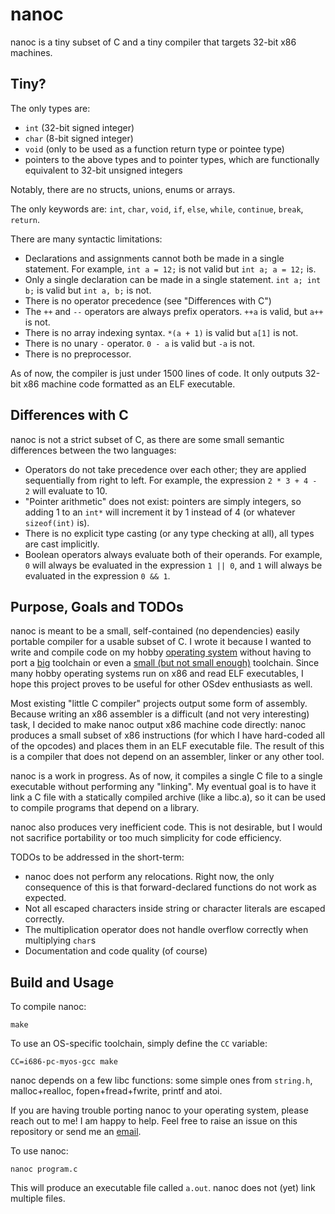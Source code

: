 
# nanoc
nanoc is a tiny subset of C and a tiny compiler that targets 32-bit x86 machines.

## Tiny?
The only types are:
- `int` (32-bit signed integer)
- `char` (8-bit signed integer)
- `void` (only to be used as a function return type or pointee type)
- pointers to the above types and to pointer types, which are functionally equivalent
  to 32-bit unsigned integers

Notably, there are no structs, unions, enums or arrays.

The only keywords are: `int`, `char`, `void`, `if`, `else`, `while`, `continue`, `break`, `return`.

There are many syntactic limitations:
- Declarations and assignments cannot both be made in a single statement. For example, `int a = 12;` is not valid but `int a; a = 12;` is.
- Only a single declaration can be made in a single statement. `int a; int b;` is valid but `int a, b;` is not.
- There is no operator precedence (see "Differences with C")
- The `++` and `--` operators are always prefix operators. `++a` is valid, but `a++` is not.
- There is no array indexing syntax. `*(a + 1)` is valid but `a[1]` is not.
- There is no unary `-` operator. `0 - a` is valid but `-a` is not.
- There is no preprocessor.

As of now, the compiler is just under 1500 lines of code. It only outputs 32-bit x86 machine code formatted as an ELF executable.

## Differences with C
nanoc is not a strict subset of C, as there are some small semantic differences between the two languages:
- Operators do not take precedence over each other; they are applied sequentially from right to left. For example, the expression `2 * 3 + 4 - 2` will evaluate to 10.
- "Pointer arithmetic" does not exist: pointers are simply integers, so adding 1 to an `int*` will increment it by 1 instead of 4 (or whatever `sizeof(int)` is).
- There is no explicit type casting (or any type checking at all), all types are cast implicitly.
- Boolean operators always evaluate both of their operands. For example, `0` will always be evaluated in the expression `1 || 0`, and `1` will always be evaluated in the expression `0 && 1`.

## Purpose, Goals and TODOs
nanoc is meant to be a small, self-contained (no dependencies) easily portable compiler for a usable subset of C. I wrote it because I wanted to write and compile code on my hobby [operating system](https://github.com/AjayMT/mako) without having to port a [big](https://gcc.gnu.org/) toolchain or even a [small (but not small enough)](https://bellard.org/tcc/) toolchain. Since many hobby operating systems run on x86 and read ELF executables, I hope this project proves to be useful for other OSdev enthusiasts as well.

Most existing "little C compiler" projects output some form of assembly. Because writing an x86 assembler is a difficult (and not very interesting) task, I decided to make nanoc output x86 machine code directly: nanoc produces a small subset of x86 instructions (for which I have hard-coded all of the opcodes) and places them in an ELF executable file. The result of this is a compiler that does not depend on an assembler, linker or any other tool.

nanoc is a work in progress. As of now, it compiles a single C file to a single executable without performing any "linking". My eventual goal is to have it link a C file with a statically compiled archive (like a libc.a), so it can be used to compile programs that depend on a library.

nanoc also produces very inefficient code. This is not desirable, but I would not sacrifice portability or too much simplicity for code efficiency.

TODOs to be addressed in the short-term:
- nanoc does not perform any relocations. Right now, the only consequence of this is that forward-declared functions do not work as expected.
- Not all escaped characters inside string or character literals are escaped correctly.
- The multiplication operator does not handle overflow correctly when multiplying `char`s
- Documentation and code quality (of course)

## Build and Usage
To compile nanoc:
```
make
```

To use an OS-specific toolchain, simply define the `CC` variable:
```
CC=i686-pc-myos-gcc make
```

nanoc depends on a few libc functions: some simple ones from `string.h`, malloc+realloc, fopen+fread+fwrite, printf and atoi.

If you are having trouble porting nanoc to your operating system, please reach out to me! I am happy to help. Feel free to raise an issue on this repository or send me an [email](mailto:ajaymt2@illinois.edu).

To use nanoc:
```
nanoc program.c
```

This will produce an executable file called `a.out`. nanoc does not (yet) link multiple files.
